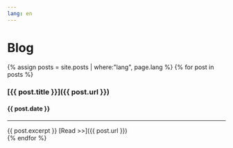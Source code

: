 ```yaml
---
lang: en
---
```

# Blog
{% assign posts = site.posts | where:"lang", page.lang %}
  {% for post in posts %}
### [{{ post.title }}]({{ post.url }})
#### {{ post.date }}
___
{{ post.excerpt }}
[Read >>]({{ post.url }})
<br>
  {% endfor %}